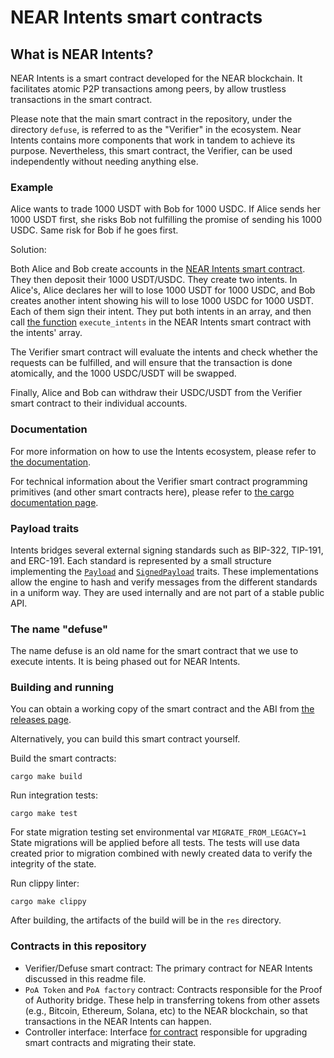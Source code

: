 # NEAR Intents smart contracts

## What is NEAR Intents?

NEAR Intents is a smart contract developed for the NEAR blockchain. It facilitates atomic P2P transactions among peers, by allow trustless transactions in the smart contract.

Please note that the main smart contract in the repository, under the directory `defuse`, is referred to as the "Verifier" in the ecosystem. Near Intents contains more components that work in tandem to achieve its purpose. Nevertheless, this smart contract, the Verifier, can be used independently without needing anything else.


### Example

Alice wants to trade 1000 USDT with Bob for 1000 USDC. If Alice sends her 1000 USDT first, she risks Bob not fulfilling the promise of sending his 1000 USDC. Same risk for Bob if he goes first.

Solution:

Both Alice and Bob create accounts in the [NEAR Intents smart contract](https://nearblocks.io/address/intents.near). They then deposit their 1000 USDT/USDC. They create two intents. In Alice's, Alice declares her will to lose 1000 USDT for 1000 USDC, and Bob creates another intent showing his will to lose 1000 USDC for 1000 USDT. Each of them sign their intent. They put both intents in an array, and then call [the function](https://near.github.io/intents/defuse/intents/trait.Intents.html#tymethod.execute_intents) `execute_intents` in the NEAR Intents smart contract with the intents' array.

The Verifier smart contract will evaluate the intents and check whether the requests can be fulfilled, and will ensure that the transaction is done atomically, and the 1000 USDC/USDT will be swapped.

Finally, Alice and Bob can withdraw their USDC/USDT from the Verifier smart contract to their individual accounts.

### Documentation

For more information on how to use the Intents ecosystem, please refer to [the documentation](https://docs.near-intents.org/).

For technical information about the Verifier smart contract programming primitives (and other smart contracts here), please refer to [the cargo documentation page](https://near.github.io/intents/).

### Payload traits

Intents bridges several external signing standards such as BIP-322, TIP-191,
and ERC-191. Each standard is represented by a small structure implementing the
[`Payload`](https://near.github.io/intents/defuse_crypto/payload/trait.Payload.html)
and [`SignedPayload`](https://near.github.io/intents/defuse_crypto/payload/trait.SignedPayload.html) traits.
These implementations allow the engine to hash and verify messages from the
different standards in a uniform way. They are used internally and are not part
of a stable public API.

### The name "defuse"

The name defuse is an old name for the smart contract that we use to execute intents. It is being phased out for NEAR Intents.

### Building and running

You can obtain a working copy of the smart contract and the ABI from [the releases page](https://github.com/near/intents/releases/).

Alternatively, you can build this smart contract yourself.

Build the smart contracts:

```shell
cargo make build
```

Run integration tests:

```shell
cargo make test
```

For state migration testing set environmental var `MIGRATE_FROM_LEGACY=1`
State migrations will be applied before all tests.
The tests will use data created prior to migration combined with newly created data to verify the integrity of the state.

Run clippy linter:

```shell
cargo make clippy
```

After building, the artifacts of the build will be in the `res` directory.

### Contracts in this repository

- Verifier/Defuse smart contract: The primary contract for NEAR Intents discussed in this readme file.
- `PoA Token` and `PoA factory` contract: Contracts responsible for the Proof of Authority bridge. These help in transferring tokens from other assets (e.g., Bitcoin, Ethereum, Solana, etc) to the NEAR blockchain, so that transactions in the NEAR Intents can happen.
- Controller interface: Interface [for contract](https://github.com/aurora-is-near/aurora-controller-factory) responsible for upgrading smart contracts and migrating their state.
